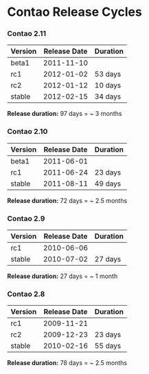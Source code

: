 
Contao Release Cycles
=====================


### Contao 2.11 ###

Version | Release Date | Duration
--------|--------------|---------
beta1   | 2011-11-10   | 
rc1     | 2012-01-02   | 53 days
rc2     | 2012-01-12   | 10 days
stable  | 2012-02-15   | 34 days

**Release duration:** 97 days = ~ 3 months


### Contao 2.10 ###

Version | Release Date | Duration
--------|--------------|---------
beta1   | 2011-06-01   | 
rc1     | 2011-06-24   | 23 days
stable  | 2011-08-11   | 49 days

**Release duration:** 72 days = ~ 2.5 months


### Contao 2.9 ###

Version | Release Date | Duration
--------|--------------|---------
rc1     | 2010-06-06   | 
stable  | 2010-07-02   | 27 days

**Release duration:** 27 days = ~ 1 month


### Contao 2.8 ###

Version | Release Date | Duration
--------|--------------|---------
rc1     | 2009-11-21   | 
rc2     | 2009-12-23   | 23 days
stable  | 2010-02-16   | 55 days

**Release duration:** 78 days = ~ 2.5 months